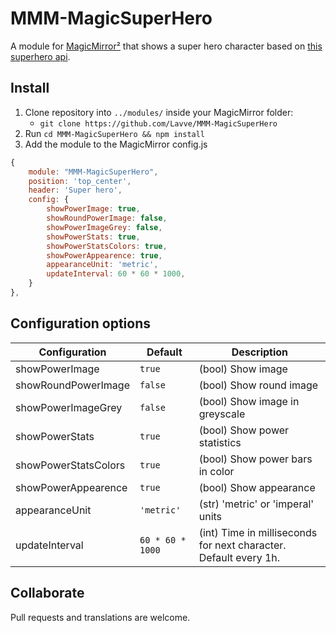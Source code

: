 # MMM-MagicSuperHero

A module for [MagicMirror²](https://github.com/MichMich/MagicMirror) that shows a super hero character based on [this superhero api](https://akabab.github.io/superhero-api/).

## Install

1. Clone repository into `../modules/` inside your MagicMirror folder:
   - `git clone https://github.com/Lavve/MMM-MagicSuperHero`
2. Run `cd MMM-MagicSuperHero && npm install`
3. Add the module to the MagicMirror config.js

```javascript
{
    module: "MMM-MagicSuperHero",
    position: 'top_center',
    header: 'Super hero',
    config: {
        showPowerImage: true,
        showRoundPowerImage: false,
        showPowerImageGrey: false,
        showPowerStats: true,
        showPowerStatsColors: true,
        showPowerAppearence: true,
        appearanceUnit: 'metric',
        updateInterval: 60 * 60 * 1000,
    }
},
```

## Configuration options

| Configuration        | Default          | Description                                                      |
| -------------------- | ---------------- | ---------------------------------------------------------------- |
| showPowerImage       | `true`           | (bool) Show image                                                |
| showRoundPowerImage  | `false`          | (bool) Show round image                                          |
| showPowerImageGrey   | `false`          | (bool) Show image in greyscale                                   |
| showPowerStats       | `true`           | (bool) Show power statistics                                     |
| showPowerStatsColors | `true`           | (bool) Show power bars in color                                  |
| showPowerAppearence  | `true`           | (bool) Show appearance                                           |
| appearanceUnit       | `'metric'`       | (str) 'metric' or 'imperal' units                                |
| updateInterval       | `60 * 60 * 1000` | (int) Time in milliseconds for next character. Default every 1h. |

## Collaborate

Pull requests and translations are welcome.
